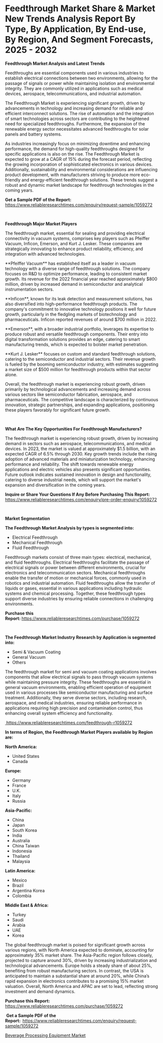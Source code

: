 <p><h1>Feedthrough Market Share & Market New Trends Analysis Report By Type, By Application, By End-use, By Region, And Segment Forecasts, 2025 - 2032</h1></p><p><strong>Feedthrough Market Analysis and Latest Trends</strong></p>
<p><p>Feedthroughs are essential components used in various industries to establish electrical connections between two environments, allowing for the passage of signals or power while maintaining isolation and environmental integrity. They are commonly utilized in applications such as medical devices, aerospace, telecommunications, and industrial automation.</p><p>The Feedthrough Market is experiencing significant growth, driven by advancements in technology and increasing demand for reliable and efficient interconnect solutions. The rise of automation and the integration of smart technologies across sectors are contributing to the heightened need for specialized feedthroughs. Furthermore, the expansion of the renewable energy sector necessitates advanced feedthroughs for solar panels and battery systems.</p><p>As industries increasingly focus on minimizing downtime and enhancing performance, the demand for high-quality feedthroughs designed for specific applications is also on the rise. The Feedthrough Market is expected to grow at a CAGR of 15% during the forecast period, reflecting the growing incorporation of sophisticated electronics in various devices. Additionally, sustainability and environmental considerations are influencing product development, with manufacturers striving to produce more eco-friendly and energy-efficient feedthrough solutions. These trends suggest a robust and dynamic market landscape for feedthrough technologies in the coming years.</p></p>
<p><strong>Get a Sample PDF of the Report:&nbsp;</strong> <a href="https://www.reliableresearchtimes.com/enquiry/request-sample/1059272?utm_campaign=2182&utm_medium=2&utm_source=Github&utm_content=ia&utm_term=23022025&utm_id=feedthrough">https://www.reliableresearchtimes.com/enquiry/request-sample/1059272</a></p>
<p>&nbsp;</p>
<p><strong>Feedthrough Major Market Players</strong></p>
<p><p>The feedthrough market, essential for sealing and providing electrical connectivity in vacuum systems, comprises key players such as Pfeiffer Vacuum, Inficon, Emerson, and Kurt J. Lesker. These companies are strategically innovating to enhance product reliability, efficiency, and integration with advanced technologies.</p><p>**Pfeiffer Vacuum** has established itself as a leader in vacuum technology with a diverse range of feedthrough solutions. The company focuses on R&D to optimize performance, leading to consistent market growth. Its revenue for the 2022 financial year reached approximately $800 million, driven by increased demand in semiconductor and analytical instrumentation sectors.</p><p>**Inficon**, known for its leak detection and measurement solutions, has also diversified into high-performance feedthrough products. The company's commitment to innovative technology positions it well for future growth, particularly in the fledgling markets of biotechnology and pharmaceuticals. Inficon reported revenues of around $700 million in 2022.</p><p>**Emerson**, with a broader industrial portfolio, leverages its expertise to produce robust and versatile feedthrough components. Their entry into digital transformation solutions provides an edge, catering to smart manufacturing trends, which is expected to bolster market penetration.</p><p>**Kurt J. Lesker** focuses on custom and standard feedthrough solutions, catering to the semiconductor and industrial sectors. Their revenue growth is fueled by the booming semiconductor industry, with estimates suggesting a market size of $500 million for feedthrough products within that sector alone.</p><p>Overall, the feedthrough market is experiencing robust growth, driven primarily by technological advancements and increasing demand across various sectors like semiconductor fabrication, aerospace, and pharmaceuticals. The competitive landscape is characterized by continuous innovation, strategic partnerships, and expanding applications, positioning these players favorably for significant future growth.</p></p>
<p>&nbsp;</p>
<p><strong>What Are The Key Opportunities For Feedthrough Manufacturers?</strong></p>
<p><p>The feedthrough market is experiencing robust growth, driven by increasing demand in sectors such as aerospace, telecommunications, and medical devices. In 2023, the market is valued at approximately $1.5 billion, with an expected CAGR of 6.5% through 2030. Key growth trends include the rising adoption of advanced materials and miniaturization technology, enhancing performance and reliability. The shift towards renewable energy applications and electric vehicles also presents significant opportunities. Future outlook indicates sustained innovation in design and functionality, catering to diverse industrial needs, which will support the market's expansion and diversification in the coming years.</p></p>
<p><strong>Inquire or Share Your Questions If Any Before Purchasing This Report:</strong> <a href="https://www.reliableresearchtimes.com/enquiry/pre-order-enquiry/1059272?utm_campaign=2182&utm_medium=2&utm_source=Github&utm_content=ia&utm_term=23022025&utm_id=feedthrough">https://www.reliableresearchtimes.com/enquiry/pre-order-enquiry/1059272</a></p>
<p>&nbsp;</p>
<p><strong>Market Segmentation</strong></p>
<p><strong>The Feedthrough Market Analysis by types is segmented into:</strong></p>
<p><ul><li>Electrical Feedthrough</li><li>Mechanical Feedthrough</li><li>Fluid Feedthrough</li></ul></p>
<p><p>Feedthrough markets consist of three main types: electrical, mechanical, and fluid feedthroughs. Electrical feedthroughs facilitate the passage of electrical signals or power between different environments, crucial for electronics and telecommunication sectors. Mechanical feedthroughs enable the transfer of motion or mechanical forces, commonly used in robotics and industrial automation. Fluid feedthroughs allow the transfer of liquids or gases, essential in various applications including hydraulic systems and chemical processing. Together, these feedthrough types support diverse industries by ensuring reliable connections in challenging environments.</p></p>
<p><strong>Purchase this Report:&nbsp;</strong><a href="https://www.reliableresearchtimes.com/purchase/1059272?utm_campaign=2182&utm_medium=2&utm_source=Github&utm_content=ia&utm_term=23022025&utm_id=feedthrough">https://www.reliableresearchtimes.com/purchase/1059272</a></p>
<p>&nbsp;</p>
<p><strong>The Feedthrough Market Industry Research by Application is segmented into:</strong></p>
<p><ul><li>Semi & Vacuum Coating</li><li>General Vacuum</li><li>Others</li></ul></p>
<p><p>The feedthrough market for semi and vacuum coating applications involves components that allow electrical signals to pass through vacuum systems while maintaining pressure integrity. These feedthroughs are essential in general vacuum environments, enabling efficient operation of equipment used in various processes like semiconductor manufacturing and surface treatment. Additionally, they serve diverse sectors, including research, aerospace, and medical industries, ensuring reliable performance in applications requiring high precision and contamination control, thus enhancing overall system efficiency and functionality.</p></p>
<p><a href="https://www.reliableresearchtimes.com/feedthrough-r1059272?utm_campaign=2182&utm_medium=2&utm_source=Github&utm_content=ia&utm_term=23022025&utm_id=feedthrough">&nbsp;https://www.reliableresearchtimes.com/feedthrough-r1059272</a></p>
<p><strong>In terms of Region, the Feedthrough Market Players available by Region are:</strong></p>
<p>
    <p> <strong> North America: </strong>
        <ul>
            <li>United States</li>
            <li>Canada</li>
        </ul>
        </p> 
    <p> <strong> Europe: </strong>
        <ul>
            <li>Germany</li>
            <li>France</li>
            <li>U.K.</li>
            <li>Italy</li>
            <li>Russia</li>
        </ul>
        </p> 
    <p> <strong> Asia-Pacific: </strong>
        <ul>
            <li>China</li>
            <li>Japan</li>
            <li>South Korea</li>
            <li>India</li>
            <li>Australia</li>
            <li>China Taiwan</li>
            <li>Indonesia</li>
            <li>Thailand</li>
            <li>Malaysia</li>
        </ul>
        </p> 
    <p> <strong> Latin America: </strong>
        <ul>
            <li>Mexico</li>
            <li>Brazil</li>
            <li>Argentina Korea</li>
            <li>Colombia</li>
        </ul>
        </p> 
    <p> <strong> Middle East & Africa: </strong>
        <ul>
            <li>Turkey</li>
            <li>Saudi</li>
            <li>Arabia</li>
            <li>UAE</li>
            <li>Korea</li>
        </ul>
    </p>
    </p>
<p><p>The global feedthrough market is poised for significant growth across various regions, with North America expected to dominate, accounting for approximately 35% market share. The Asia-Pacific region follows closely, projected to capture around 30%, driven by increasing industrialization and technological advancements. Europe holds a steady share of about 25%, benefiting from robust manufacturing sectors. In contrast, the USA is anticipated to maintain a substantial share at around 20%, while China’s rapid expansion in electronics contributes to a promising 15% market valuation. Overall, North America and APAC are set to lead, reflecting strong investment and demand dynamics.</p></p>
<p><strong>Purchase this Report: </strong><a href="https://www.reliableresearchtimes.com/purchase/1059272?utm_campaign=2182&utm_medium=2&utm_source=Github&utm_content=ia&utm_term=23022025&utm_id=feedthrough">https://www.reliableresearchtimes.com/purchase/1059272</a></p>
<p>&nbsp;<strong>Get a Sample PDF of the Report:&nbsp;&nbsp;</strong><a href="https://www.reliableresearchtimes.com/enquiry/request-sample/1059272?utm_campaign=2182&utm_medium=2&utm_source=Github&utm_content=ia&utm_term=23022025&utm_id=feedthrough">https://www.reliableresearchtimes.com/enquiry/request-sample/1059272</a></p>
<p><strong></strong></p>
<p><p><a href="https://github.com/tona7vba/Market-Research-Report-List-1/blob/main/beverage-processing-equipment-market.md?utm_campaign=2182&utm_medium=2&utm_source=Github&utm_content=ia&utm_term=23022025&utm_id=feedthrough">Beverage Processing Equipment Market</a></p></p>